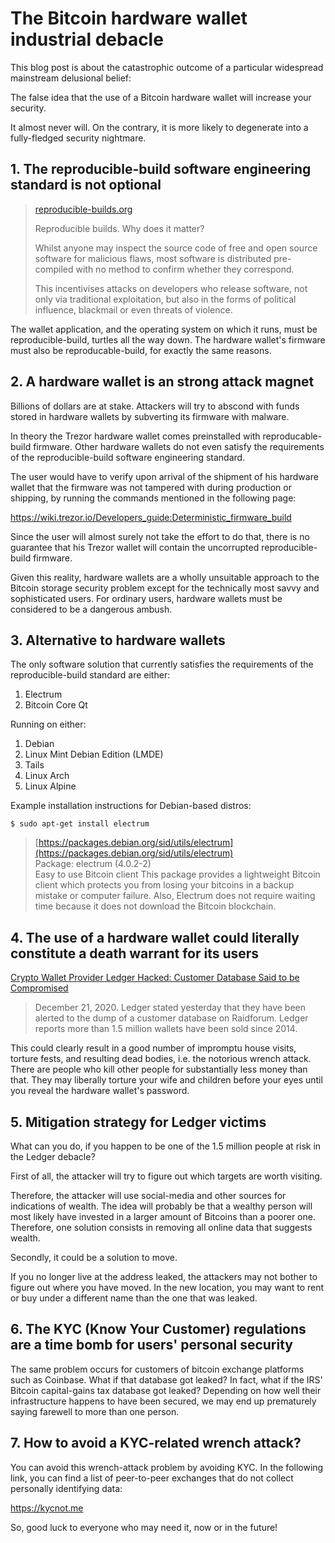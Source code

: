 # The Bitcoin hardware wallet industrial debacle

This blog post is about the catastrophic outcome of a particular widespread mainstream delusional belief: 

The false idea that the use of a Bitcoin hardware wallet will increase your security.

It almost never will. On the contrary, it is more likely to degenerate into a fully-fledged security nightmare.

## 1. The reproducible-build software engineering standard is not optional

>[reproducible-builds.org](https://reproducible-builds.org/)  
>
> Reproducible builds. Why does it matter?
>
> Whilst   anyone may inspect the source code of free and open source software  for  malicious flaws, most software is distributed pre-compiled with no   method to confirm whether they correspond.  
>  
>This   incentivises attacks on developers who release software, not only via traditional exploitation, but also in the forms of political influence,   blackmail or even threats of violence.

The wallet application, and the operating system on which it runs, must be reproducible-build, turtles all the way down. The hardware wallet's firmware must also be reproducable-build, for exactly the same reasons.


## 2. A hardware wallet is an strong attack magnet

Billions of dollars are at stake. Attackers will try to abscond with funds stored in hardware wallets by subverting its firmware with malware.

In theory the Trezor hardware wallet comes preinstalled with reproducable-build firmware. Other hardware wallets do not even satisfy the requirements of the reproducible-build software engineering standard.

The user would have to verify upon arrival of the shipment of his hardware wallet that the firmware was not tampered with during production or shipping, by running the commands mentioned in the following page:

https://wiki.trezor.io/Developers_guide:Deterministic_firmware_build

Since the user will almost surely not take the effort to do that, there is no guarantee that his Trezor wallet will contain the uncorrupted reproducible-build firmware.

Given this reality, hardware wallets are a wholly unsuitable approach to the Bitcoin storage security problem except for the technically most savvy and sophisticated users. For ordinary users, hardware wallets must be considered to be a dangerous ambush.


## 3. Alternative to hardware wallets

The only software solution that currently satisfies the requirements of the reproducible-build standard are either:

1. Electrum
2. Bitcoin Core Qt

Running on either:

1. Debian
2. Linux Mint Debian Edition (LMDE)
3. Tails
4. Linux Arch
5. Linux Alpine

Example installation instructions for Debian-based distros:

```
$ sudo apt-get install electrum
```

>[https://packages.debian.org/sid/utils/electrum](https://packages.debian.org/sid/utils/electrum)  
>Package: electrum (4.0.2-2)  
>Easy to use Bitcoin client
>This   package provides a lightweight Bitcoin client which protects you from   losing your bitcoins in a backup mistake or computer failure. Also,   Electrum does not require waiting time because it does not download the   Bitcoin blockchain.


## 4. The use of a hardware wallet could literally constitute a death warrant for its users

[Crypto Wallet Provider Ledger Hacked: Customer Database Said to be Compromised](https://www.crowdfundinsider.com/2020/12/170498-crypto-wallet-provider-ledger-hacked-customer-database-said-to-be-compromised)

>December  21, 2020. Ledger stated yesterday that they have been alerted to the  dump of a customer database on Raidforum. Ledger reports more than 1.5  million wallets have been sold since 2014.

This  could clearly result in a good number of impromptu house visits, torture  fests, and resulting dead bodies, i.e. the notorious wrench attack. There are people who kill other people for substantially less money than that. They may liberally torture your wife and children before your eyes until you reveal the hardware wallet's password.


## 5. Mitigation strategy for Ledger victims

What can you do, if you happen to be one of the 1.5 million people at risk in the Ledger debacle?

First of all, the attacker will try to figure out which targets are worth visiting.

Therefore, the attacker will use social-media and other sources for indications of wealth. The idea will probably be that a wealthy person will most likely have invested in a larger amount of Bitcoins than a poorer one. Therefore, one solution consists in removing all online data that suggests wealth.

Secondly, it could be a solution to move.

If you no longer live at the address leaked, the attackers may not bother to figure out where you have moved. In the new location, you may want to rent or buy under a different name than the one that was leaked.


## 6. The KYC (Know Your Customer) regulations are a time bomb for users' personal security

The same problem occurs for customers of bitcoin exchange platforms such as Coinbase. What if that database got leaked? In fact, what if the IRS' Bitcoin capital-gains tax database got leaked? Depending on how well their infrastructure happens to have been secured, we may end up prematurely saying farewell to more than one person.


## 7. How to avoid a KYC-related wrench attack?

You can avoid this wrench-attack problem by avoiding KYC. In the following link, you can find a list of peer-to-peer exchanges that do not collect personally identifying data:

https://kycnot.me

So, good luck to everyone who may need it, now or in the future!

